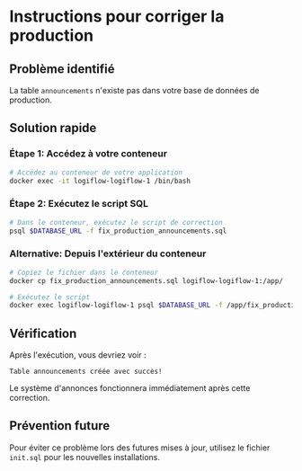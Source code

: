 # Instructions pour corriger la production

## Problème identifié
La table `announcements` n'existe pas dans votre base de données de production.

## Solution rapide

### Étape 1: Accédez à votre conteneur
```bash
# Accédez au conteneur de votre application
docker exec -it logiflow-logiflow-1 /bin/bash
```

### Étape 2: Exécutez le script SQL
```bash
# Dans le conteneur, exécutez le script de correction
psql $DATABASE_URL -f fix_production_announcements.sql
```

### Alternative: Depuis l'extérieur du conteneur
```bash
# Copiez le fichier dans le conteneur
docker cp fix_production_announcements.sql logiflow-logiflow-1:/app/

# Exécutez le script
docker exec logiflow-logiflow-1 psql $DATABASE_URL -f /app/fix_production_announcements.sql
```

## Vérification
Après l'exécution, vous devriez voir :
```
Table announcements créée avec succès!
```

Le système d'annonces fonctionnera immédiatement après cette correction.

## Prévention future
Pour éviter ce problème lors des futures mises à jour, utilisez le fichier `init.sql` pour les nouvelles installations.